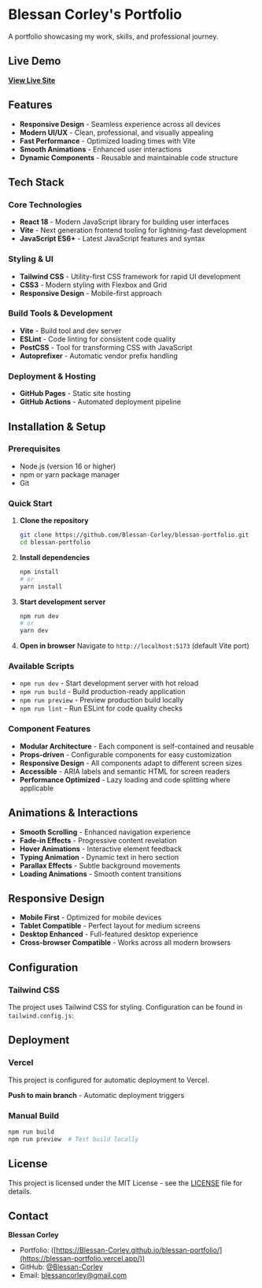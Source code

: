# Blessan Corley's Portfolio

A portfolio showcasing my work, skills, and professional journey.

## Live Demo

 **[View Live Site](https://blessan-portfolio.vercel.app/)**

## Features

- **Responsive Design** - Seamless experience across all devices
- **Modern UI/UX** - Clean, professional, and visually appealing
- **Fast Performance** - Optimized loading times with Vite
- **Smooth Animations** - Enhanced user interactions
- **Dynamic Components** - Reusable and maintainable code structure

## Tech Stack

### Core Technologies
- **React 18** - Modern JavaScript library for building user interfaces
- **Vite** - Next generation frontend tooling for lightning-fast development
- **JavaScript ES6+** - Latest JavaScript features and syntax

### Styling & UI
- **Tailwind CSS** - Utility-first CSS framework for rapid UI development
- **CSS3** - Modern styling with Flexbox and Grid
- **Responsive Design** - Mobile-first approach

### Build Tools & Development
- **Vite** - Build tool and dev server
- **ESLint** - Code linting for consistent code quality
- **PostCSS** - Tool for transforming CSS with JavaScript
- **Autoprefixer** - Automatic vendor prefix handling

### Deployment & Hosting
- **GitHub Pages** - Static site hosting
- **GitHub Actions** - Automated deployment pipeline

## Installation & Setup

### Prerequisites
- Node.js (version 16 or higher)
- npm or yarn package manager
- Git

### Quick Start

1. **Clone the repository**
   ```bash
   git clone https://github.com/Blessan-Corley/blessan-portfolio.git
   cd blessan-portfolio
   ```

2. **Install dependencies**
   ```bash
   npm install
   # or
   yarn install
   ```

3. **Start development server**
   ```bash
   npm run dev
   # or
   yarn dev
   ```

4. **Open in browser**
   Navigate to `http://localhost:5173` (default Vite port)

### Available Scripts

- `npm run dev` - Start development server with hot reload
- `npm run build` - Build production-ready application
- `npm run preview` - Preview production build locally
- `npm run lint` - Run ESLint for code quality checks

### Component Features

- **Modular Architecture** - Each component is self-contained and reusable
- **Props-driven** - Configurable components for easy customization
- **Responsive Design** - All components adapt to different screen sizes
- **Accessible** - ARIA labels and semantic HTML for screen readers
- **Performance Optimized** - Lazy loading and code splitting where applicable

## Animations & Interactions

- **Smooth Scrolling** - Enhanced navigation experience
- **Fade-in Effects** - Progressive content revelation
- **Hover Animations** - Interactive element feedback
- **Typing Animation** - Dynamic text in hero section
- **Parallax Effects** - Subtle background movements
- **Loading Animations** - Smooth content transitions

## Responsive Design

- **Mobile First** - Optimized for mobile devices
- **Tablet Compatible** - Perfect layout for medium screens
- **Desktop Enhanced** - Full-featured desktop experience
- **Cross-browser Compatible** - Works across all modern browsers

## Configuration

### Tailwind CSS
The project uses Tailwind CSS for styling. Configuration can be found in `tailwind.config.js`:


## Deployment

### Vercel

This project is configured for automatic deployment to Vercel.

**Push to main branch** - Automatic deployment triggers

### Manual Build

```bash
npm run build
npm run preview  # Test build locally
```

## License

This project is licensed under the MIT License - see the [LICENSE](LICENSE) file for details.

## Contact

**Blessan Corley**
- Portfolio: ([https://Blessan-Corley.github.io/blessan-portfolio/](https://blessan-portfolio.vercel.app/))
- GitHub: [@Blessan-Corley](https://github.com/Blessan-Corley)
- Email: [blessancorley@gmail.com](mailto:blessancorley@gmail.com)

